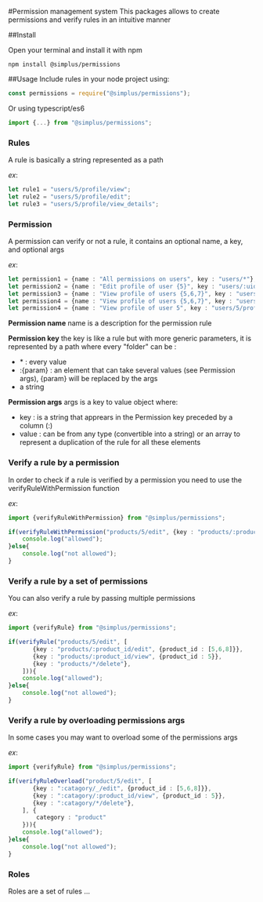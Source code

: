 #Permission management system
This packages allows to create permissions and verify rules in an intuitive manner

##Install

Open your terminal and install it with npm

```
npm install @simplus/permissions
```

##Usage
Include rules in your node project using:
```javascript
const permissions = require("@simplus/permissions");
```

Or using typescript/es6
```typescript
import {...} from "@simplus/permissions";
```

### Rules

A rule is basically a string represented as a path

*ex*:
```typescript
let rule1 = "users/5/profile/view";
let rule2 = "users/5/profile/edit";
let rule3 = "users/5/profile/view_details";
```

### Permission

A permission can verify or not a rule, it contains an optional name, a key, and optional args

*ex*:
```typescript
let permission1 = {name : "All permissions on users", key : "users/*"};
let permission2 = {name : "Edit profile of user {5}", key : "users/:uid/profile/edit", args : {uid : 5}};
let permission3 = {name : "View profile of users {5,6,7}", key : "users/:uid/profile/view", args : {uid : [5,6,7]}};
let permission4 = {name : "View profile of users {5,6,7}", key : "users/:uid/profile/view", args : {uid : [5,6,7]}};
let permission4 = {name : "View profile of user 5", key : "users/5/profile/view"};
```

**Permission name**
name is a description for the permission rule

**Permission key**
the key is like a rule but with more generic parameters, it is represented by a path where every "folder" can be :
 - \* : every value
 - :{param} : an element that can take several values (see Permission args), {param} will be replaced by the args
 - a string

**Permission args**
 args is a key to value object where:
 - key : is a string that apprears in the Permission key preceded by a column (:)
 - value : can be from any type (convertible into a string) or an array to represent a duplication of the rule for all these elements


 ### Verify a rule by a permission

 In order to check if a rule is verified by a permission you need to use the verifyRuleWithPermission function

 *ex*:
 ```typescript
 import {verifyRuleWithPermission} from "@simplus/permissions";
 
 if(verifyRuleWithPermission("products/5/edit", {key : "products/:product_id/edit", {product_id : 5}})){
	 console.log("allowed");
 }else{
	 console.log("not allowed");
 }
 ```

 ### Verify a rule by a set of permissions
You can also verify a rule by passing multiple permissions

 *ex*:
 ```typescript
 import {verifyRule} from "@simplus/permissions";
 
 if(verifyRule("products/5/edit", [
		{key : "products/:product_id/edit", {product_id : [5,6,8]}},
		{key : "products/:product_id/view", {product_id : 5}},
		{key : "products/*/delete"},
	 ])){
	 console.log("allowed");
 }else{
	 console.log("not allowed");
 }
 ```
### Verify a rule by overloading permissions args
In some cases you may want to overload some of the permissions args

*ex*:
 ```typescript
 import {verifyRule} from "@simplus/permissions";
 
 if(verifyRuleOverload("product/5/edit", [
		{key : ":catagory/_/edit", {product_id : [5,6,8]}},
		{key : ":catagory/:product_id/view", {product_id : 5}},
		{key : ":catagory/*/delete"},
	 ], {
		 category : "product"
	 })){
	 console.log("allowed");
 }else{
	 console.log("not allowed");
 }
 ```

 ### Roles

 Roles are a set of rules ...